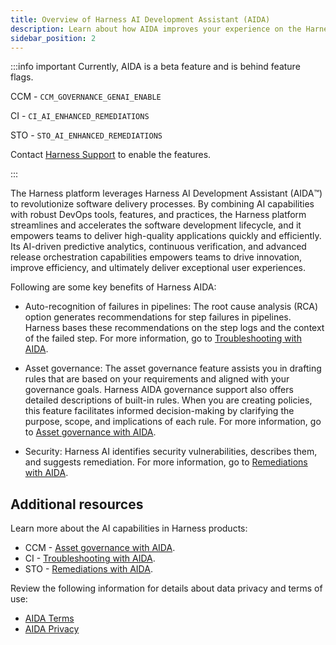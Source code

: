 ```yaml
---
title: Overview of Harness AI Development Assistant (AIDA)
description: Learn about how AIDA improves your experience on the Harness platform.
sidebar_position: 2
---
```



:::info important
Currently, AIDA is a beta feature and is behind feature flags. 

CCM - `CCM_GOVERNANCE_GENAI_ENABLE`

CI - `CI_AI_ENHANCED_REMEDIATIONS`

STO - `STO_AI_ENHANCED_REMEDIATIONS`

Contact [Harness Support](mailto:support@harness.io) to enable the features.

:::

The Harness platform leverages Harness AI Development Assistant (AIDA:tm:) to revolutionize software delivery processes. By combining AI capabilities with robust DevOps tools, features, and practices, the Harness platform streamlines and accelerates the software development lifecycle, and it empowers teams to deliver high-quality applications quickly and efficiently. Its AI-driven predictive analytics, continuous verification, and advanced release orchestration capabilities empowers teams to drive innovation, improve efficiency, and ultimately deliver exceptional user experiences.

Following are some key benefits of Harness AIDA:

- Auto-recognition of failures in pipelines: The root cause analysis (RCA) option generates recommendations for step failures in pipelines. Harness bases these recommendations on the step logs and the context of the failed step.
  For more information, go to [Troubleshooting with AIDA](http://developer.harness.io/docs/continuous-integration/troubleshoot-ci/aida).

- Asset governance: The asset governance feature assists you in drafting rules that are based on your requirements and aligned with your governance goals. Harness AIDA governance support also offers detailed descriptions of built-in rules. When you are creating policies, this feature facilitates informed decision-making by clarifying the purpose, scope, and implications of each rule.
  For more information, go to [Asset governance with AIDA](/docs/category/harness-aida-for-asset-governance).
  
- Security: Harness AI identifies security vulnerabilities, describes them, and suggests remediation.
  For more information, go to [Remediations with AIDA](/docs/security-testing-orchestration/use-sto/view-and-troubleshoot-vulnerabilities/ai-based-remediations).

## Additional resources

Learn more about the AI capabilities in Harness products:


- CCM - [Asset governance with AIDA](/docs/category/harness-aida-for-asset-governance).
- CI - [Troubleshooting with AIDA](http://developer.harness.io/docs/continuous-integration/troubleshoot-ci/aida).
- STO - [Remediations with AIDA](/docs/security-testing-orchestration/use-sto/view-and-troubleshoot-vulnerabilities/ai-based-remediations).  

Review the following information for details about data privacy and terms of use:

- [AIDA Terms](https://www.harness.io/legal/aida-terms)
- [AIDA Privacy](https://www.harness.io/legal/aida-privacy)
